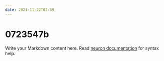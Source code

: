 ```yaml
---
date: 2021-11-22T02:59
---
```


# 0723547b

Write your Markdown content here. Read [neuron documentation](https://neuron.zettel.page/2011404.html) for syntax help.

